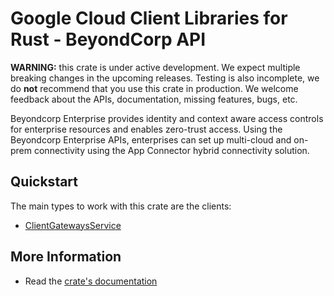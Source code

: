 # Google Cloud Client Libraries for Rust - BeyondCorp API

<!-- Code generated by sidekick. DO NOT EDIT. -->

**WARNING:** this crate is under active development. We expect multiple breaking
changes in the upcoming releases. Testing is also incomplete, we do **not**
recommend that you use this crate in production. We welcome feedback about the
APIs, documentation, missing features, bugs, etc.

Beyondcorp Enterprise provides identity and context aware access controls
for enterprise resources and enables zero-trust access. Using the
Beyondcorp Enterprise APIs, enterprises can set up multi-cloud and on-prem
connectivity using the App Connector hybrid connectivity solution.

## Quickstart

The main types to work with this crate are the clients:

* [ClientGatewaysService]

## More Information

* Read the [crate's documentation](https://docs.rs/google-cloud-beyondcorp-clientgateways-v1/latest/google-cloud-beyondcorp-clientgateways-v1)

[ClientGatewaysService]: https://docs.rs/google-cloud-beyondcorp-clientgateways-v1/latest/google_cloud_beyondcorp_clientgateways_v1/client/struct.ClientGatewaysService.html
